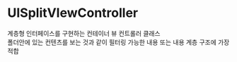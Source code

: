 # UISplitVIewController
계층형 인터페이스를 구현하는 컨테이너 뷰 컨트롤러 클래스   
폴더안에 있는 컨텐츠를 보는 것과 같이 필터링 가능한 내용 또는 내용 계층 구조에 가장 적합

